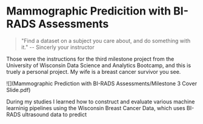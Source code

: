 # Mammographic Predicition with BI-RADS Assessments

> "Find a dataset on a subject you care about, and do something with it."  -- Sincerly your instructor

Those were the instructions for the third milestone project from the University of Wisconsin Data Science and Analytics Bootcamp, and this is truely a personal project.  My wife is a breast cancer survivor you see.  

![](Mammographic Prediction with BI-RADS Assessments/Milestone 3 Cover Slide.pdf)


During my studies I learned how to construct and evaluate various machine learninig pipelines using the Wisconsin Breast Cancer Data, which uses BI-RADS ultrasound data to predict 


